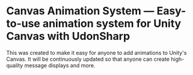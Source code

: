 # Canvas Animation System — Easy-to-use animation system for Unity Canvas with UdonSharp

This was created to make it easy for anyone to add animations to Unity's Canvas. It will be continuously updated so that anyone can create high-quality message displays and more.
